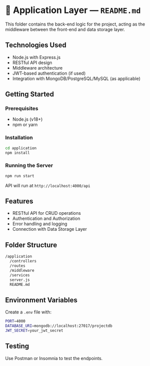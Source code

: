 # 📁 Application Layer — `README.md`

This folder contains the back-end logic for the project, acting as the middleware between the front-end and data storage layer.

## Technologies Used

- Node.js with Express.js
- RESTful API design
- Middleware architecture
- JWT-based authentication (if used)
- Integration with MongoDB/PostgreSQL/MySQL (as applicable)

## Getting Started

### Prerequisites

- Node.js (v18+)
- npm or yarn

### Installation

```bash
cd application
npm install
```

### Running the Server

```bash
npm run start
```

API will run at `http://localhost:4000/api`

## Features

- RESTful API for CRUD operations
- Authentication and Authorization
- Error handling and logging
- Connection with Data Storage Layer

## Folder Structure

``` bash
/application
  /controllers
  /routes
  /middleware
  /services
  server.js
  README.md
```

## Environment Variables

Create a `.env` file with:

``` bash
PORT=4000
DATABASE_URI=mongodb://localhost:27017/projectdb
JWT_SECRET=your_jwt_secret
```

## Testing

Use Postman or Insomnia to test the endpoints.
